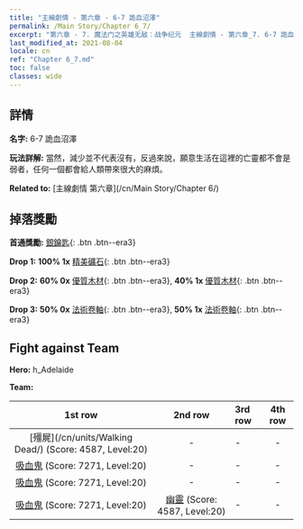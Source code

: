 ```yaml
---
title: "主線劇情 - 第六章 - 6-7 詭血沼澤"
permalink: /Main Story/Chapter 6_7/
excerpt: "第六章 - 7. 魔法门之英雄无敌：战争纪元  主線劇情 - 第六章_7. 6-7 詭血沼澤"
last_modified_at: 2021-08-04
locale: cn
ref: "Chapter 6_7.md"
toc: false
classes: wide
---
```


## 詳情

 **名字:** 6-7 詭血沼澤

 **玩法詳解:** 當然，減少並不代表沒有，反過來說，願意生活在這裡的亡靈都不會是弱者，任何一個都會給人類帶來很大的麻煩。

 **Related to:** [主線劇情 第六章](/cn/Main Story/Chapter 6/)

## 掉落獎勵

 **首通獎勵:** [銀鑰匙](/cn/Items/con_693/){: .btn .btn--era3}

 **Drop 1:** **100% 1x** [精美礦石](/cn/Items/mat_19/){: .btn .btn--era3}

 **Drop 2:** **60% 0x** [優質木材](/cn/Items/mat_13/){: .btn .btn--era3}, **40% 1x** [優質木材](/cn/Items/mat_13/){: .btn .btn--era3}

 **Drop 3:** **50% 0x** [法術卷軸](/cn/Items/con_694/){: .btn .btn--era3}, **50% 1x** [法術卷軸](/cn/Items/con_694/){: .btn .btn--era3}


## Fight against Team
 **Hero:** h_Adelaide

 **Team:**


  | 1st row | 2nd row | 3rd row | 4th row |
  |:----:|:----:|:----|:----:|
  | [殭屍](/cn/units/Walking Dead/) (Score: 4587, Level:20)  | - | - | - |
  | [吸血鬼](/cn/units/Vampire/) (Score: 7271, Level:20)  | - | - | - |
  | [吸血鬼](/cn/units/Vampire/) (Score: 7271, Level:20)  | - | - | - |
  | [吸血鬼](/cn/units/Vampire/) (Score: 7271, Level:20)  | [幽靈](/cn/units/Wight/) (Score: 4587, Level:20)  | - | - |


